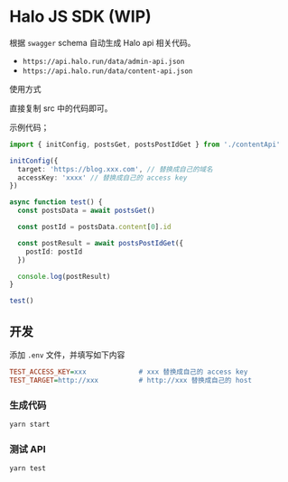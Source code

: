 # Halo JS SDK (WIP)

根据 `swagger` schema 自动生成 Halo api 相关代码。

- `https://api.halo.run/data/admin-api.json`
- `https://api.halo.run/data/content-api.json`

使用方式

直接复制 src 中的代码即可。

示例代码；

```ts
import { initConfig, postsGet, postsPostIdGet } from './contentApi'

initConfig({
  target: 'https://blog.xxx.com', // 替换成自己的域名
  accessKey: 'xxxx' // 替换成自己的 access key
})

async function test() {
  const postsData = await postsGet()

  const postId = postsData.content[0].id

  const postResult = await postsPostIdGet({
    postId: postId
  })

  console.log(postResult)
}

test()
```

## 开发

添加 `.env` 文件，并填写如下内容

```ini
TEST_ACCESS_KEY=xxx             # xxx 替换成自己的 access key
TEST_TARGET=http://xxx          # http://xxx 替换成自己的 host
```

### 生成代码

```sh
yarn start
```

### 测试 API

```
yarn test
```
